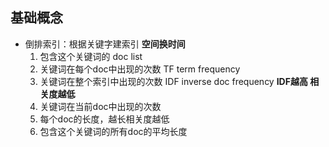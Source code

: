 ## 基础概念
- 倒排索引：根据关键字建索引 **空间换时间**
    1. 包含这个关键词的 doc list
    2. 关键词在每个doc中出现的次数 TF term frequency
    3. 关键词在整个索引中出现的次数 IDF inverse doc frequency **IDF越高 相关度越低**
    4. 关键词在当前doc中出现的次数
    5. 每个doc的长度，越长相关度越低
    6. 包含这个关键词的所有doc的平均长度
